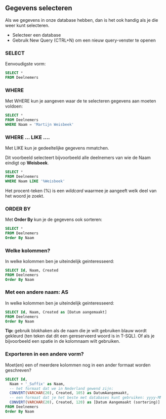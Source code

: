 ## Gegevens selecteren
Als we gegevens in onze database hebben, dan is het ook handig als je die weer kunt selecteren.

- Selecteer een database
- Gebruik New Query (CTRL+N) om een nieuw query-venster te openen

### SELECT
Eenvoudigste vorm:
```sql
SELECT *
FROM Deelnemers
```

### WHERE
Met WHERE kun je aangeven waar de te selecteren gegevens aan moeten voldoen:
```sql
SELECT *
FROM Deelnemers
WHERE Naam = 'Martijn Weisbeek'
```

### WHERE ... LIKE ....
Met LIKE kun je gedeeltelijke gegevens mmatchen.

Dit voorbeeld selecteert bijvoorbeeld alle deelnemers van wie de Naam eindigt op **Weisbeek**.
```sql
SELECT *
FROM Deelnemers
WHERE Naam LIKE '%Weisbeek'
```

Het procent-teken (%) is een _wildcard_ waarmee je aangeeft welk deel van het woord je zoekt.

### ORDER BY
Met **Order By** kun je de gegevens ook sorteren:
```sql
SELECT *
FROM Deelnemers
Order By Naam
```

### Welke kolommen?
In welke kolommen ben je uiteindelijk geinteresseerd:
```sql
SELECT Id, Naam, Created
FROM Deelnemers
Order By Naam
```

### Met een andere naam: AS
In welke kolommen ben je uiteindelijk geinteresseerd:
```sql
SELECT Id, Naam, Created as [Datum aangemaakt]
FROM Deelnemers
Order By Naam
```
**Tip:** gebruik blokhaken als de naam die je wilt gebruiken blauw wordt gekleurd (ten teken dat dit een gereserveerd woord is in T-SQL).
Of als je bijvoorbeeld een spatie in de kolomnaam wilt gebruiken.

### Exporteren in een andere vorm?
Moet(en) een of meerdere kolommen nog in een ander formaat worden geschreven?
```sql
SELECT Id,
  Naam + '_Suffix' as Naam,
  -- het formaat dat we in Nederland gewend zijn:
  CONVERT(VARCHAR(20), Created, 105) as DatumAangemaakt,
  -- een formaat dat je het beste met databases kunt gebruiken: yyyy-MM-dd hh:mm:ss
  CONVERT(VARCHAR(20), Created, 120) as [Datum Aangemaakt (sortering)]
FROM Deelnemers
Order By Naam
```
